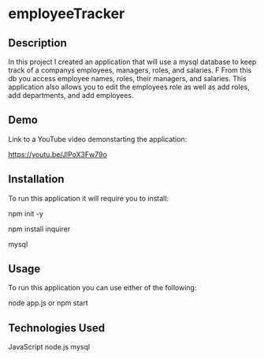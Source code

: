 # employeeTracker

## Description 
In this project I created an application that will use a mysql database to keep track of a companys employees, managers, roles, and salaries. F
From this db you access employee names, roles, their managers, and salaries. This application also allows you to edit the employees role as well as
add roles, add departments, and add employees. 

## Demo 
Link to a YouTube video demonstarting the application:

https://youtu.be/JlPoX3Fw79o

## Installation
To run this application it will require you to install:

npm init -y

npm install inquirer

mysql

## Usage
To run this application you can use either of the following:

node app.js
or 
npm start

## Technologies Used
JavaScript
node.js
mysql
